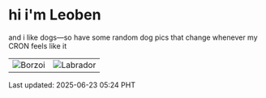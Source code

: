 # hi i'm Leoben

and i like dogs—so have some random dog pics that change whenever my CRON feels like it

|  |  |
|--------|----------|
| ![Borzoi](https://random-dog-vercel.vercel.app/api/random-borzoi?v=1750627465) | ![Labrador](https://random-dog-vercel.vercel.app/api/random-labrador?v=1750627465) |

Last updated: 2025-06-23 05:24 PHT
